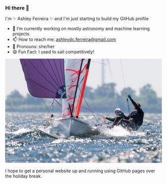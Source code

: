 ### Hi there 👋

I'm ✨ Ashley Ferreira ✨ and I'm just starting to build my GitHub profile

- 🔭 I’m currently working on mostly astronomy and machine learning projects
- 📫 How to reach me: ashleydc.ferreira@gmail.com
- 🌌 Pronouns: she/her
- 😄 Fun Fact: I used to sail competitively!

![29er](29er.jpg)

I hope to get a personal website up and running using GitHub pages over the holiday break.
